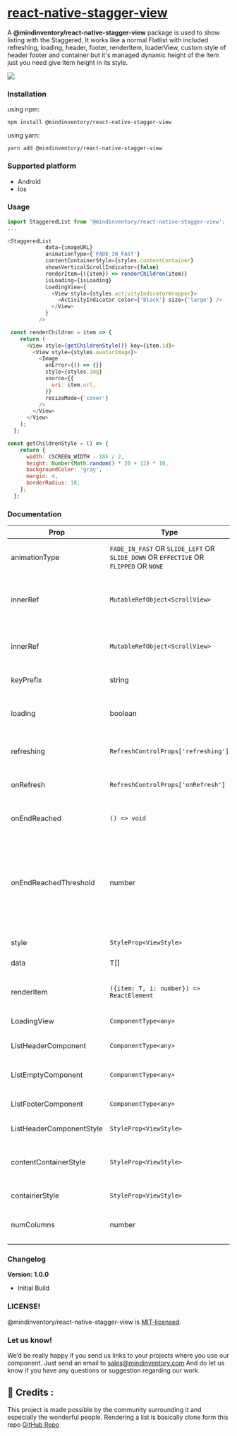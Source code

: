 # [react-native-stagger-view](https://www.npmjs.com/package/@mindinventory/react-native-stagger-view)

A **@mindinventory/react-native-stagger-view** package is used to show listing with the Staggered, It works like a normal Flatlist with included refreshing, loading, header, footer, renderItem, loaderView, custom style of header footer and container but it's managed dynamic height of the Item just you need give Item height in its style.

<a href="https://www.mindinventory.com/?utm_source=gthb&utm_medium=repo&utm_campaign=react-native-stagger-view"><img src="https://user-images.githubusercontent.com/48902198/148067650-1949d1f0-b446-4ebc-b378-384e66fd7b8e.png"></a>

### Installation

using npm:

```
npm install @mindinventory/react-native-stagger-view
```

using yarn:

```
yarn add @mindinventory/react-native-stagger-view
```

### Supported platform

- Android
- Ios

### Usage

```js
import StaggeredList from '@mindinventory/react-native-stagger-view';
...

<StaggeredList
            data={imageURL}
            animationType={'FADE_IN_FAST'}
            contentContainerStyle={styles.contentContainer}
            showsVerticalScrollIndicator={false}
            renderItem={({item}) => renderChildren(item)}
            isLoading={isLoading}
            LoadingView={
              <View style={styles.activityIndicatorWrapper}>
                <ActivityIndicator color={'black'} size={'large'} />
              </View>
            }
          />

 const renderChildren = item => {
    return (
      <View style={getChildrenStyle()} key={item.id}>
        <View style={styles.avatarImage}>
          <Image
            onError={() => {}}
            style={styles.img}
            source={{
              uri: item.url,
            }}
            resizeMode={'cover'}
          />
        </View>
      </View>
    );
  };

const getChildrenStyle = () => {
    return {
      width: (SCREEN_WIDTH - 18) / 2,
      height: Number(Math.random() * 20 + 12) * 10,
      backgroundColor: 'gray',
      margin: 4,
      borderRadius: 18,
    };
  };
```

### Documentation

| Prop                     | Type                                                                                 | Description                                                                                                                                 | Default   |
| ------------------------ | ------------------------------------------------------------------------------------ | ------------------------------------------------------------------------------------------------------------------------------------------- | --------- |
| animationType            | `FADE_IN_FAST` OR `SLIDE_LEFT` OR `SLIDE_DOWN` OR `EFFECTIVE` OR `FLIPPED` OR `NONE` | Appying Animation to list or default NONE item.                                                                                             |           |
| innerRef                 | `MutableRefObject<ScrollView>`                                                       | ScrollView ref to be forwarded to the underlying scrollView.                                                                                | undefined |
| innerRef                 | `MutableRefObject<ScrollView>`                                                       | ScrollView ref to be forwarded to the underlying scrollView.                                                                                | undefined |
| keyPrefix                | string                                                                               | Unique key for each item.                                                                                                                   |           |
| loading                  | boolean                                                                              | if true, the loadingView will be shown on top of the list.                                                                                  | false     |
| refreshing               | `RefreshControlProps['refreshing']`                                                  | Add pull to refresh in the list.                                                                                                            |           |
| onRefresh                | `RefreshControlProps['onRefresh']`                                                   | Callback function when user pull to refresh.                                                                                                |           |
| onEndReached             | `() => void`                                                                         | callback in scrollView onEndReached.                                                                                                        |           |
| onEndReachedThreshold    | number                                                                               | Threshold in pixels (virtual, not physical) for calling onEndReached. It calls onEndReached if you scrolled to this pixels from the bottom. |           |
| style                    | `StyleProp<ViewStyle>`                                                               | style object for the listing.                                                                                                               |           |
| data                     | T[]                                                                                  | Items to be rendered.                                                                                                                       |           |
| renderItem               | `({item: T, i: number}) => ReactElement`                                             | Takes an item from data and renders it into the list.                                                                                       |           |
| LoadingView              | `ComponentType<any>`                                                                 | Rendered while loading.                                                                                                                     |           |
| ListHeaderComponent      | `ComponentType<any>`                                                                 | Rendered at the top of all the items.                                                                                                       | null      |
| ListEmptyComponent       | `ComponentType<any>`                                                                 | Rendered when the list is empty.                                                                                                            | null      |
| ListFooterComponent      | `ComponentType<any>`                                                                 | Rendered at the bottom of all the items.                                                                                                    | null      |
| ListHeaderComponentStyle | `StyleProp<ViewStyle>`                                                               | Style of the header.                                                                                                                        |           |
| contentContainerStyle    | `StyleProp<ViewStyle>`                                                               | Style of the content container style of the main scrollView.                                                                                |           |
| containerStyle           | `StyleProp<ViewStyle>`                                                               | Style of main scrollView.                                                                                                                   |           |
| numColumns               | number                                                                               | Multiple columns can only be rendered.                                                                                                      | 2         |

### Changelog

**Version: 1.0.0**

- Initial Build

### LICENSE!

@mindinventory/react-native-stagger-view is [MIT-licensed](https://github.com/Mindinventory/react-native-stagger-view/blob/main/LICENSE).

### Let us know!

We’d be really happy if you send us links to your projects where you use our component. Just send an email to sales@mindinventory.com And do let us know if you have any questions or suggestion regarding our work.

## 📌 Credits :

This project is made possible by the community surrounding it and especially the wonderful people. Rendering a list is basically clone form this repo [GitHub Repo](https://github.com/hyochan/react-native-masonry-list/)
